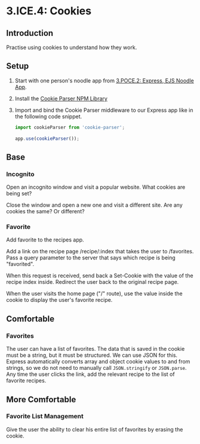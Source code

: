 # 3.ICE.4: Cookies

## Introduction

Practise using cookies to understand how they work.

## Setup

1. Start with one person's noodle app from [3.POCE.2: Express, EJS Noodle App](../3.poce-post-class-exercises/3.poce.2-express-ejs-noodle-app.md).
2. Install the [Cookie Parser NPM Library](https://www.npmjs.com/package/cookie-parser)
3.  Import and bind the Cookie Parser middleware to our Express app like in the following code snippet.

    ```javascript
    import cookieParser from 'cookie-parser';
     
    app.use(cookieParser());
    ```

## Base

### Incognito

Open an incognito window and visit a popular website. What cookies are being set?

Close the window and open a new one and visit a different site. Are any cookies the same? Or different?

### Favorite

Add favorite to the recipes app.

Add a link on the recipe page /recipe/:index that takes the user to /favorites. Pass a query parameter to the server that says which recipe is being "favorited".

When this request is received, send back a Set-Cookie with the value of the recipe index inside. Redirect the user back to the original recipe page.

When the user visits the home page ("/" route), use the value inside the cookie to display the user's favorite recipe.

## Comfortable

### Favorites

The user can have a list of favorites. The data that is saved in the cookie must be a string, but it must be structured. We can use JSON for this. Express automatically converts array and object cookie values to and from strings, so we do not need to manually call `JSON.stringify` or `JSON.parse`. Any time the user clicks the link, add the relevant recipe to the list of favorite recipes.

## More Comfortable

### Favorite List Management

Give the user the ability to clear his entire list of favorites by erasing the cookie.
